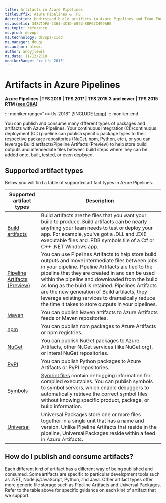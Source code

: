 ```yaml
---
title: Artifacts in Azure Pipelines
titleSuffix: Azure Pipelines & TFS
description: Understand build artifacts in Azure Pipelines and Team Foundation Server (TFS)
ms.assetid: 34874DFA-2364-4C1D-A092-B8F67C499AB0
ms.topic: reference
ms.prod: devops
ms.technology: devops-cicd
ms.manager: douge
ms.author: alewis
author: andyjlewis
ms.date: 11/13/2018
monikerRange: '>= tfs-2015'
---
```


# Artifacts in Azure Pipelines

**Azure Pipelines | TFS 2018 | TFS 2017 | TFS 2015.3 and newer | TFS 2015 RTM ([see Q&A](#tfs-2015))**

::: moniker range="<= tfs-2018"
[!INCLUDE [temp](../_shared/concept-rename-note.md)]
::: moniker-end

You can publish and consume many different types of packages and artifacts with Azure Pipelines. Your continuous integration (CI)/continuous deployment (CD) pipeline can publish specific package types to their respective package repositories (NuGet, npm, Python, etc.), or you can leverage Build artifacts/Pipeline Artifacts (Preview) to help store build outputs and intermediate files between build steps where they can be added onto, built, tested, or even deployed.

## Supported artifact types

Below you will find a table of supported artifact types in Azure Pipelines.

| Supported artifact types                              | Description                                                                                                              |
|------------------------------------------------------ | ------------------------------------------------------------------------------------------------------------------------ |
| [Build artifacts](build-artifacts.md)                 | Build artifacts are the files that you want your build to produce. Build artifacts can be nearly anything your team needs to test or deploy your app. For example, you've got a .DLL and .EXE executable files and .PDB symbols file of a C# or C++ .NET Windows app. |
| [Pipeline Artifacts (Preview)](pipeline-artifacts.md) | You can use Pipelines Artifacts to help store build outputs and move intermediate files between jobs in your pipeline. Pipeline Artifacts are tied to the pipeline that they are created in and can be used within the pipeline and downloaded from the build as long as the build is retained. Pipelines Artifacts are the new generation of Build artifacts, they leverage existing services to dramatically reduce the time it takes to store outputs in your pipelines. |
| [Maven](maven.md)                         | You can publish Maven artifacts to Azure Artifacts feeds or Maven repositories.                                          |
| [npm](npm.md)                              | You can publish npm packages to Azure Artifacts or npm registries.                                                       |
| [NuGet](nuget.md)                          | You can publish NuGet packages to Azure Artifacts, other NuGet services (like NuGet.org), or interal NuGet repositories. |
| [PyPI](pypi.md)                            | You can publish Python packages to Azure Artifacts or PyPI repositories. |
| [Symbols](symbols.md)                        | [Symbol files](/azure/devops/artifacts/concepts/symbols.md) contain debugging information for compiled executables. You can publish symbols to symbol servers, which enable debuggers to automatically retrieve the correct symbol files without knowing specific product, package, or build information. |
| [Universal](universal-packages.md)         | Universal Packages store one or more files together in a single unit that has a name and version. Unlike Pipeline Artifacts that reside in the pipeline, Universal Packages reside within a feed in Azure Artifacts. |                       

## How do I publish and consume artifacts?

Each different kind of artifact has a different way of being published and consumed. Some artifacts are specific to particular development tools such as .NET, Node.js/JavaScript, Python, and Java. Other artifact types offer more generic file storage such as Pipeline Artifacts and Universal Packages. Refer to the table above for specific guidance on each kind of artifact that we support.